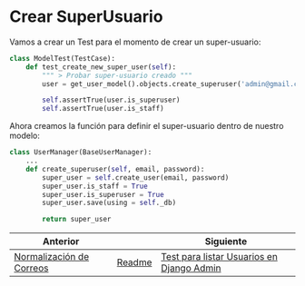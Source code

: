 # Crear SuperUsuario

Vamos a crear un Test para el momento de crear un super-usuario:

```py
class ModelTest(TestCase):
    def test_create_new_super_user(self):
        """ > Probar super-usuario creado """
        user = get_user_model().objects.create_superuser('admin@gmail.com', 'admin_1234567890')

        self.assertTrue(user.is_superuser)
        self.assertTrue(user.is_staff)
```

Ahora creamos la función para definir el super-usuario dentro de nuestro modelo:

```py
class UserManager(BaseUserManager):
    ...
    def create_superuser(self, email, password):
        super_user = self.create_user(email, password)
        super_user.is_staff = True
        super_user.is_superuser = True
        super_user.save(using = self._db)

        return super_user
```

| Anterior |                           | Siguiente                                  |
| -------- | ------------------------- | ------------------------------------------ |
| [Normalización de Correos](05_Normalizacion_Correos.md) | [Readme](../../README.md) | [Test para listar Usuarios en Django Admin](07_Test_Listar_Usuarios_Django_Admin.md) |
